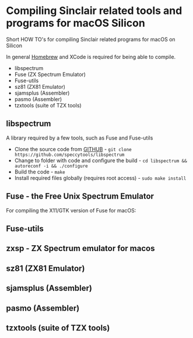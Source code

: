 # Compiling Sinclair related tools and programs for macOS Silicon
Short HOW TO's for compiling Sinclair related programs for macOS on Silicon

In general [Homebrew](https://brew.sh/) and XCode is required for being able to compile.

* libspectrum
* Fuse (ZX Spectrum Emulator)
* Fuse-utils
* sz81 (ZX81 Emulator)
* sjamsplus (Assembler)
* pasmo (Assembler)
* tzxtools (suite of TZX tools)


## libspectrum
A library required by a few tools, such as Fuse and Fuse-utils

* Clone the source code from [GITHUB](https://github.com/speccytools/libspectrum) - `git clone https://github.com/speccytools/libspectrum`
* Change to folder with code and configure the build - `cd libspectrum && autoreconf -i && ./configure`
* Build the code - `make`
* Install required files globally (requires root access) - `sudo make install`

## Fuse - the Free Unix Spectrum Emulator
For compiling the X11/GTK version of Fuse for macOS:

## Fuse-utils

## zxsp - ZX Spectrum emulator for macos

## sz81 (ZX81 Emulator)

## sjamsplus (Assembler)

## pasmo (Assembler)

## tzxtools (suite of TZX tools)
